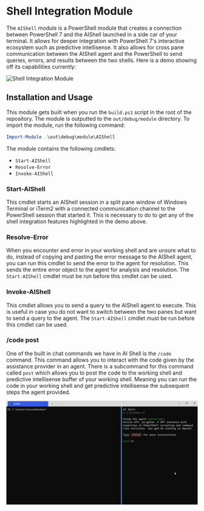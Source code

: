 # Shell Integration Module

The `AIShell` module is a PowerShell module that creates a connection between PowerShell 7 and the
AIShell launched in a side car of your terminal. It allows for deeper integration with PowerShell
7's interactive ecosystem such as predictive intellisense. It also allows for cross pane
communication between the AIShell agent and the PowerShell to send queries, errors, and results between
the two shells. Here is a demo showing off its capabilities currently:

![Shell Integration Module](../../docs/media/ShellIntegrationDemo.gif)

## Installation and Usage

This module gets built when you run the `build.ps1` script in the root of the repository. The module is outputted to the `out/debug/module` directory. To import the module, run the following command:

```powershell
Import-Module .\out\debug\module\AIShell
```

The module contains the following cmdlets:

- `Start-AIShell`
- `Resolve-Error`
- `Invoke-AIShell`

### Start-AIShell

This cmdlet starts an AIShell session in a split pane window of Windows Terminal or iTerm2 with a
connected communication channel to the PowerShell session that started it. This is necessary to do to get any
of the shell integration features highlighted in the demo above.

### Resolve-Error

When you encounter and error in your working shell and are unsure what to do, instead of copying and
pasting the error message to the AIShell agent, you can run this cmdlet to send the error to the
agent for resolution. This sends the entire error object to the agent for analysis and resolution.
The `Start-AIShell` cmdlet must be run before this cmdlet can be used.

### Invoke-AIShell

This cmdlet allows you to send a query to the AIShell agent to execute. This is useful in case you
do not want to switch between the two panes but want to send a query to the agent. The
`Start-AIShell` cmdlet must be run before this cmdlet can be used.


### /code post

One of the built in chat commands we have in AI Shell is the `/code` command. This command allows you to
interact with the code given by the assistance provider in an agent. There is a subcommand for this
command called `post` which allows you to post the code to the working shell and predictive
intellisense buffer of your working shell. Meaning you can run the code in your working shell and
get predictive intellisense the subsequent steps the agent provided.

![Predictive Intellisense Demo](../../docs/media/AIShellPredictiveIntelliSenseDemo.gif)
